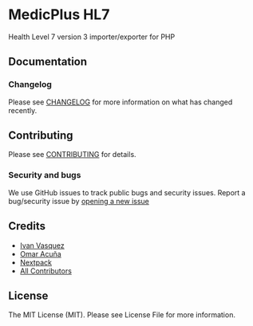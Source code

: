 # MedicPlus HL7

Health Level 7 version 3 importer/exporter for PHP

## Documentation

### Changelog

Please see [CHANGELOG](CHANGELOG.md) for more information on what has changed recently.

## Contributing

Please see [CONTRIBUTING](CONTRIBUTING.md) for details.

### Security and bugs

We use GitHub issues to track public bugs and security issues. Report a bug/security issue by [opening a new issue](https://github.com/medic-plus/hl7/issues/new)

## Credits

-   [Ivan Vasquez](https://github.com/IvanVasquez)
-   [Omar Acuña](https://github.com/OIAA-97)
-   [Nextpack](https://github.com/nextpack/nextpack)
-   [All Contributors](../../contributors)

## License

The MIT License (MIT). Please see License File for more information.
